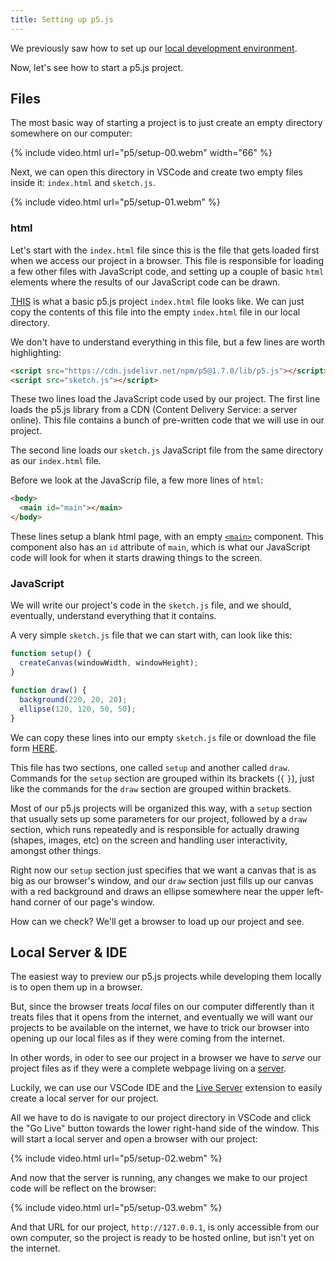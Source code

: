 ```yaml
---
title: Setting up p5.js
---
```

We previously saw how to set up our [local development environment](../../intro/ide/).

Now, let's see how to start a p5.js project.

## Files

The most basic way of starting a project is to just create an empty directory somewhere on our computer:

{% include video.html url="p5/setup-00.webm" width="66" %}

Next, we can open this directory in VSCode and create two empty files inside it: `index.html` and `sketch.js`.

{% include video.html url="p5/setup-01.webm" %}

### html

Let's start with the `index.html` file since this is the file that gets loaded first when we access our project in a browser. This file is responsible for loading a few other files with JavaScript code, and setting up a couple of basic `html` elements where the results of our JavaScript code can be drawn.

[THIS](https://github.com/IDMNYU/p5-fundamentals/blob/main/_pages/p5js-template/index.html) is what a basic p5.js project `index.html` file looks like. We can just copy the contents of this file into the empty `index.html` file in our local directory.

We don't have to understand everything in this file, but a few lines are worth highlighting:

```html
<script src="https://cdn.jsdelivr.net/npm/p5@1.7.0/lib/p5.js"></script>
<script src="sketch.js"></script>
```

These two lines load the JavaScript code used by our project. The first line loads the p5.js library from a CDN (Content Delivery Service: a server online). This file contains a bunch of pre-written code that we will use in our project.

The second line loads our `sketch.js` JavaScript file from the same directory as our `index.html` file.

Before we look at the JavaScrip file, a few more lines of `html`:

```html
<body>
  <main id="main"></main>
</body>
```

These lines setup a blank html page, with an empty [`<main>`](https://www.w3schools.com/tags/tag_main.asp) component. This component also has an `id` attribute of `main`, which is what our JavaScript code will look for when it starts drawing things to the screen.

### JavaScript

We will write our project's code in the `sketch.js` file, and we should, eventually, understand everything that it contains.

A very simple `sketch.js` file that we can start with, can look like this:

```js
function setup() {
  createCanvas(windowWidth, windowHeight);
}

function draw() {
  background(220, 20, 20);
  ellipse(120, 120, 50, 50);
}
```

We can copy these lines into our empty `sketch.js` file or download the file form [HERE](https://github.com/IDMNYU/p5-fundamentals/blob/main/_pages/p5js-template/sketch.js).

This file has two sections, one called `setup` and another called `draw`. Commands for the `setup` section are grouped within its brackets (`{` `}`), just like the commands for the `draw` section are grouped within brackets.

Most of our p5.js projects will be organized this way, with a `setup` section that usually sets up some parameters for our project, followed by a `draw` section, which runs repeatedly and is responsible for actually drawing (shapes, images, etc) on the screen and handling user interactivity, amongst other things.

Right now our `setup` section just specifies that we want a canvas that is as big as our browser's window, and our `draw` section just fills up our canvas with a red background and draws an ellipse somewhere near the upper left-hand corner of our page's window.

How can we check? We'll get a browser to load up our project and see.

## Local Server & IDE

The easiest way to preview our p5.js projects while developing them locally is to open them up in a browser.

But, since the browser treats *local* files on our computer differently than it treats files that it opens from the internet, and eventually we will want our projects to be available on the internet, we have to trick our browser into opening up our local files as if they were coming from the internet.

In other words, in oder to see our project in a browser we have to *serve* our project files as if they were a complete webpage living on a [server](../../intro/javascript/).

Luckily, we can use our VSCode IDE and the [Live Server](https://marketplace.visualstudio.com/items?itemName=ritwickdey.LiveServer) extension to easily create a local server for our project.

All we have to do is navigate to our project directory in VSCode and click the "Go Live" button towards the lower right-hand side of the window. This will start a local server and open a browser with our project:

{% include video.html url="p5/setup-02.webm" %}

And now that the server is running, any changes we make to our project code will be reflect on the browser:

{% include video.html url="p5/setup-03.webm" %}

And that URL for our project, `http://127.0.0.1`, is only accessible from our own computer, so the project is ready to be hosted online, but isn't yet on the internet.
